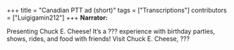 +++
title = "Canadian PTT ad (short)"
tags = ["Transcriptions"]
contributors = ["Luigigamin212"]
+++
**Narrator:**

Presenting Chuck E. Cheese! It’s a ??? experience with birthday parties, shows, rides, and food with friends! Visit Chuck E. Cheese, ???
